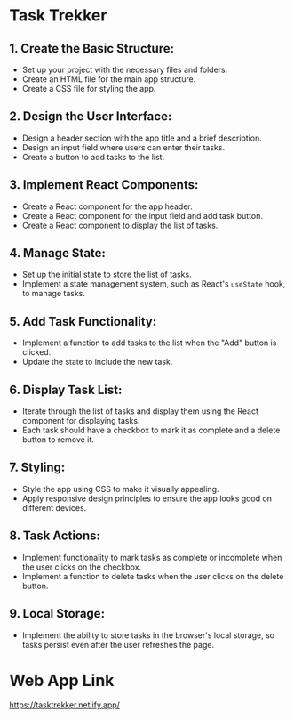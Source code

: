 # Task Trekker


## **1. Create the Basic Structure:**
- Set up your project with the necessary files and folders.
- Create an HTML file for the main app structure.
- Create a CSS file for styling the app.

## **2. Design the User Interface:**
- Design a header section with the app title and a brief description.
- Design an input field where users can enter their tasks.
- Create a button to add tasks to the list.

## **3. Implement React Components:**
- Create a React component for the app header.
- Create a React component for the input field and add task button.
- Create a React component to display the list of tasks.

## **4. Manage State:**
- Set up the initial state to store the list of tasks.
- Implement a state management system, such as React's `useState` hook, to manage tasks.

## **5. Add Task Functionality:**
- Implement a function to add tasks to the list when the "Add" button is clicked.
- Update the state to include the new task.

## **6. Display Task List:**
- Iterate through the list of tasks and display them using the React component for displaying tasks.
- Each task should have a checkbox to mark it as complete and a delete button to remove it.

## **7. Styling:**
- Style the app using CSS to make it visually appealing.
- Apply responsive design principles to ensure the app looks good on different devices.

## **8. Task Actions:**
- Implement functionality to mark tasks as complete or incomplete when the user clicks on the checkbox.
- Implement a function to delete tasks when the user clicks on the delete button.

## **9. Local Storage:**
- Implement the ability to store tasks in the browser's local storage, so tasks persist even after the user refreshes the page.


# Web App Link
https://tasktrekker.netlify.app/

